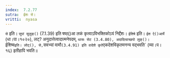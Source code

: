 ```yaml
---
index:  7.2.77
sutra:  ईशः से।
vritti:  nyasa
---
```


`से` इति। `सुपां सुलुक्()` (7.1.39) इति षष्ठ()आ लकं कृत्वाऽविभक्तिकोऽयं निर्द्देशः। `ईशिषे` इति। `ईश ऐ()आर्ये` (धा।पा।१०२०), लट्? अनुदात्तेत्वादात्मनेपदम्, `थासः सेट (3.4.80), अदादित्वाच्छपो लुक्()। `ईशिष्व` इति। लोट्(), से, `सवभ्यां वामौ` (3.4.91) इति वादेशे कृते `एकदेशविकृतमनन्य वद्भवति` (व्या।प।१६) इतीहापि भवति॥
